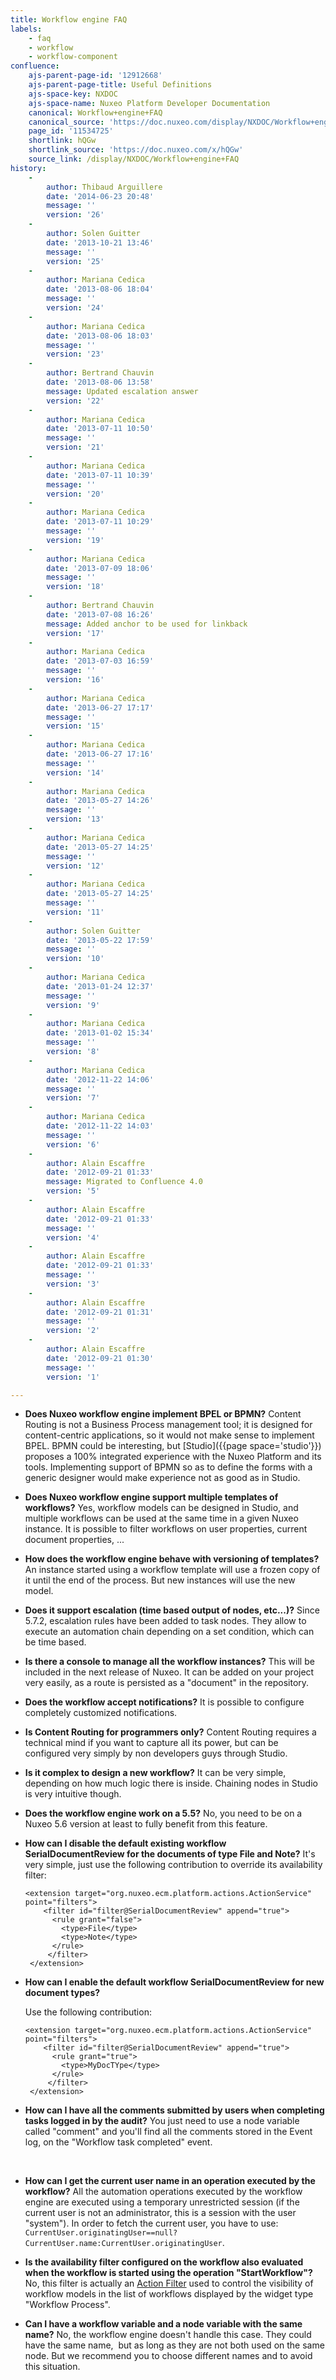 ```yaml
---
title: Workflow engine FAQ
labels:
    - faq
    - workflow
    - workflow-component
confluence:
    ajs-parent-page-id: '12912668'
    ajs-parent-page-title: Useful Definitions
    ajs-space-key: NXDOC
    ajs-space-name: Nuxeo Platform Developer Documentation
    canonical: Workflow+engine+FAQ
    canonical_source: 'https://doc.nuxeo.com/display/NXDOC/Workflow+engine+FAQ'
    page_id: '11534725'
    shortlink: hQGw
    shortlink_source: 'https://doc.nuxeo.com/x/hQGw'
    source_link: /display/NXDOC/Workflow+engine+FAQ
history:
    - 
        author: Thibaud Arguillere
        date: '2014-06-23 20:48'
        message: ''
        version: '26'
    - 
        author: Solen Guitter
        date: '2013-10-21 13:46'
        message: ''
        version: '25'
    - 
        author: Mariana Cedica
        date: '2013-08-06 18:04'
        message: ''
        version: '24'
    - 
        author: Mariana Cedica
        date: '2013-08-06 18:03'
        message: ''
        version: '23'
    - 
        author: Bertrand Chauvin
        date: '2013-08-06 13:58'
        message: Updated escalation answer
        version: '22'
    - 
        author: Mariana Cedica
        date: '2013-07-11 10:50'
        message: ''
        version: '21'
    - 
        author: Mariana Cedica
        date: '2013-07-11 10:39'
        message: ''
        version: '20'
    - 
        author: Mariana Cedica
        date: '2013-07-11 10:29'
        message: ''
        version: '19'
    - 
        author: Mariana Cedica
        date: '2013-07-09 18:06'
        message: ''
        version: '18'
    - 
        author: Bertrand Chauvin
        date: '2013-07-08 16:26'
        message: Added anchor to be used for linkback
        version: '17'
    - 
        author: Mariana Cedica
        date: '2013-07-03 16:59'
        message: ''
        version: '16'
    - 
        author: Mariana Cedica
        date: '2013-06-27 17:17'
        message: ''
        version: '15'
    - 
        author: Mariana Cedica
        date: '2013-06-27 17:16'
        message: ''
        version: '14'
    - 
        author: Mariana Cedica
        date: '2013-05-27 14:26'
        message: ''
        version: '13'
    - 
        author: Mariana Cedica
        date: '2013-05-27 14:25'
        message: ''
        version: '12'
    - 
        author: Mariana Cedica
        date: '2013-05-27 14:25'
        message: ''
        version: '11'
    - 
        author: Solen Guitter
        date: '2013-05-22 17:59'
        message: ''
        version: '10'
    - 
        author: Mariana Cedica
        date: '2013-01-24 12:37'
        message: ''
        version: '9'
    - 
        author: Mariana Cedica
        date: '2013-01-02 15:34'
        message: ''
        version: '8'
    - 
        author: Mariana Cedica
        date: '2012-11-22 14:06'
        message: ''
        version: '7'
    - 
        author: Mariana Cedica
        date: '2012-11-22 14:03'
        message: ''
        version: '6'
    - 
        author: Alain Escaffre
        date: '2012-09-21 01:33'
        message: Migrated to Confluence 4.0
        version: '5'
    - 
        author: Alain Escaffre
        date: '2012-09-21 01:33'
        message: ''
        version: '4'
    - 
        author: Alain Escaffre
        date: '2012-09-21 01:33'
        message: ''
        version: '3'
    - 
        author: Alain Escaffre
        date: '2012-09-21 01:31'
        message: ''
        version: '2'
    - 
        author: Alain Escaffre
        date: '2012-09-21 01:30'
        message: ''
        version: '1'

---
```

*   **Does Nuxeo workflow engine implement BPEL or BPMN?**
    Content Routing is not a Business Process management tool; it is designed for content-centric applications, so it would not make sense to implement BPEL. BPMN could be interesting, but [Studio]({{page space='studio'}}) proposes a 100% integrated experience with the Nuxeo Platform and its tools. Implementing support of BPMN so as to define the forms with a generic designer would make experience not as good as in Studio.

*   **Does Nuxeo workflow engine support multiple templates of workflows?**
    Yes, workflow models can be designed in Studio, and multiple workflows can be used at the same time in a given Nuxeo instance. It is possible to filter workflows on user properties, current document properties, ...

*   **How does the workflow engine behave with versioning of templates?**
    An instance started using a workflow template will use a frozen copy of it until the end of the process. But new instances will use the new model.

*   **Does it support escalation (time based output of nodes, etc...)?**
    Since 5.7.2, escalation rules have been added to task nodes. They allow to execute an automation chain depending on a set condition, which can be time based.

*   **Is there a console to manage all the workflow instances?**
    This will be included in the next release of Nuxeo. It can be added on your project very easily, as a route is persisted as a "document" in the repository.

*   **Does the workflow accept notifications?**
    It is possible to configure completely customized notifications.

*   **Is Content Routing for programmers only?**
    Content Routing requires a technical mind if you want to capture all its power, but can be configured very simply by non developers guys through Studio.

*   **Is it complex to design a new workflow?**
    It can be very simple, depending on how much logic there is inside. Chaining nodes in Studio is very intuitive though.

*   **Does the workflow engine work on a 5.5?**
    No, you need to be on a Nuxeo 5.6 version at least to fully benefit from this feature.

*   **How can I disable the default existing workflow SerialDocumentReview for the documents of type File and Note?**
    It's very simple, just use the following contribution to override its availability filter:

    ```
    <extension target="org.nuxeo.ecm.platform.actions.ActionService" point="filters">
        <filter id="filter@SerialDocumentReview" append="true">
          <rule grant="false">
            <type>File</type>
            <type>Note</type>
          </rule>
         </filter>
     </extension>
    ```

*   **How can I enable the default workflow SerialDocumentReview for new document types?**

    Use the following contribution:

    ```
    <extension target="org.nuxeo.ecm.platform.actions.ActionService" point="filters">
        <filter id="filter@SerialDocumentReview" append="true">
          <rule grant="true">
            <type>MyDocTYpe</type>
          </rule>
         </filter>
     </extension>
    ```

*   **How can I have all the comments submitted by users when completing tasks logged in by the audit?**
    You just need to use a node variable called "comment" and you'll find all the comments stored in the Event log, on the "Workflow task completed" event.

&nbsp;

*   **How can I get the current user name in an operation executed by the workflow?**
    All the automation operations executed by the workflow engine are executed using a temporary unrestricted session (if the current user is not an administrator, this is a session with the user "system"). In order to fetch the current user, you have to use: `CurrentUser.originatingUser==null?CurrentUser.name:CurrentUser.originatingUser`.

*   **Is the availability filter configured on the workflow also evaluated when the workflow is started using the operation "StartWorkflow"?**
    No, this filter is actually an [Action Filter](http://doc.nuxeo.com/x/EYAO) used to control the visibility of workflow models in the list of workflows displayed by the widget type "Workflow Process".

*   **Can I have a workflow variable and a node variable with the same name?**
    No, the workflow engine doesn't handle this case. They could have the same name,&nbsp; but as long as they are not both used on the same node. But we recommend you to choose different names and to avoid this situation.
